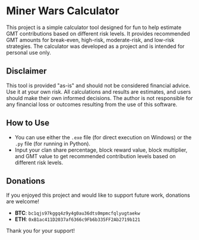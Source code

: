 # Miner Wars Calculator

This project is a simple calculator tool designed for fun to help estimate GMT contributions based on different risk levels. It provides recommended GMT amounts for break-even, high-risk, moderate-risk, and low-risk strategies. The calculator was developed as a project and is intended for personal use only.

## Disclaimer

This tool is provided "as-is" and should not be considered financial advice. Use it at your own risk. All calculations and results are estimates, and users should make their own informed decisions. The author is not responsible for any financial loss or outcomes resulting from the use of this software.

## How to Use

- You can use either the `.exe` file (for direct execution on Windows) or the `.py` file (for running in Python).
- Input your clan share percentage, block reward value, block multiplier, and GMT value to get recommended contribution levels based on different risk levels.
  
## Donations

If you enjoyed this project and would like to support future work, donations are welcome!

- **BTC**: `bc1qjs97kggq4z9y4g0au36dts0mpmcfqlyugtaekw`
- **ETH**: `0xB1ac411D2037af6366c9Fb6b335FF2Ab2719b121`

Thank you for your support!
